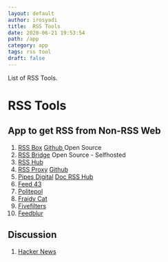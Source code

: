 ```yaml
---
layout: default
author: irosyadi
title:  RSS Tools
date: 2020-06-21 19:53:54
path: /app
category: app
tags: rss tool
draft: false
---
```


List of RSS Tools.

# RSS Tools

## App to get RSS from Non-RSS Web
1. [RSS Box](https://rssbox.herokuapp.com/) [Github ](https://github.com/stefansundin/rssbox) Open Source
2. [RSS Bridge](https://github.com/RSS-Bridge/rss-bridge) Open Source - Selfhosted
3. [RSS Hub](https://github.com/DIYgod/RSSHub)
2. [RSS Proxy](https://rssproxy.migor.org/) [Github](https://github.com/damoeb/rss-proxy/)
3. [Pipes Digital](https://pipes.digital/) [Doc RSS Hub](https://docs.rsshub.app/en/)
4. [Feed 43](https://feed43.com/)
5. [Politepol](https://politepol.com/en/)
6. [Fraidy Cat](https://fraidyc.at/)
7. [Fivefilters](https://createfeed.fivefilters.org/)
8. [Feedblur](https://github.com/dewey/feedbridge)

## Discussion
1. [Hacker News](https://news.ycombinator.com/item?id=23583629)
